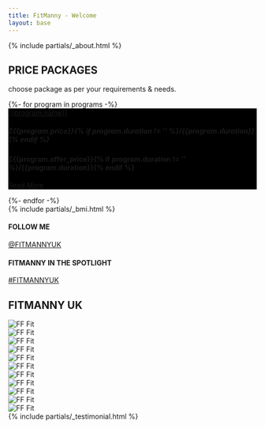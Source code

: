 ```yaml
---
title: FitManny - Welcome
layout: base
---
```


<!-- container -->
<main role="main" class="content-area">
  {% include partials/_about.html %}
  <!-- price packages section -->
    <section class="price-packages weight-lifing-outline-bg pt-4 pb-5">
      <div class="container">
        <div class="row">
          <div class="col-md-12">
            <div class="title-style-2 text-center">
              <h1><b>PRICE PACKAGES</b></h1>
              <p class="mt-1">choose package as per your requirements & needs.</p>
            </div>
          </div>
        </div>
        <div class="row my-4">
          {%- for program in programs -%}
            <div class="col-md-6 mb-4">
              <div class="price-package-block">
                <div class="price-package-block-in"
                  style="background: #000 url({{program.pic}}) right top no-repeat;">
                  <a href="{{program.link}}"
                    class="btn-style-2 btn-calculate d-inline-flex align-items-center justify-content-center">{{program.name}}</a>
                  <div class="package-price-info">
                    <h5 class="line-through"><span class="text-pink">&pound;</span>{{program.price}}{% if program.duration != '' %}/{{program.duration}}{% endif %}</h5>
                    <h4><span class="text-pink">&pound;</span>{{program.offer_price}}{% if program.duration != '' %}/{{program.duration}}{% endif %}</h4>
                    <p class="m-0"><a href={{program.link}} class="text-uppercase btn-style-1 text-white">Read More</a></p>
                  </div>
                </div>
              </div>
            </div>
          {%- endfor -%}
        </div>
      </div>
    </section>
  <!-- // price packages section -->
  {% include partials/_bmi.html %}
  <!--follow us section-->
  <section class="follow-us">
    <div class="container">
      <div class="row">
        <div class="col-6">
          <div class="follow-link-1">
            <h4 class="text-uppercase">FOLLOW ME</h4>
            <a class="text-uppercase" href="https://www.instagram.com/fitmannyuk/">@FITMANNYUK</a>
          </div>
        </div>
        <div class="col-6">
          <div class="follow-link-2">
            <h4 class="text-uppercase">FITMANNY IN THE SPOTLIGHT</h4>
            <a class="text-uppercase" href="https://www.instagram.com/explore/tags/fitmannyuk/">#FITMANNYUK</a>
          </div>
        </div>
        <div class="col col-12">
          <div class="pramotion-title">
            <h1 class="text-uppercase">FITMANNY UK</h1>
          </div>
        </div>
      </div>
    </div>
    <div class="insta-shots">
      <div class="swiper-wrapper">
        <div class="swiper-slide"><img src="./assets/img/insta-shot-1.jpg" alt="FF Fit" class="mw-100"></div>
        <div class="swiper-slide"><img src="./assets/img/insta-shot-2.jpg" alt="FF Fit" class="mw-100"></div>
        <div class="swiper-slide"><img src="./assets/img/insta-shot-3.jpg" alt="FF Fit" class="mw-100"></div>
        <div class="swiper-slide"><img src="./assets/img/insta-shot-4.jpg" alt="FF Fit" class="mw-100"></div>
        <div class="swiper-slide"><img src="./assets/img/insta-shot-5.jpg" alt="FF Fit" class="mw-100"></div>
        <div class="swiper-slide"><img src="./assets/img/insta-shot-6.jpg" alt="FF Fit" class="mw-100"></div>
        <div class="swiper-slide"><img src="./assets/img/insta-shot-5.jpg" alt="FF Fit" class="mw-100"></div>
        <div class="swiper-slide"><img src="./assets/img/insta-shot-4.jpg" alt="FF Fit" class="mw-100"></div>
        <div class="swiper-slide"><img src="./assets/img/insta-shot-3.jpg" alt="FF Fit" class="mw-100"></div>
        <div class="swiper-slide"><img src="./assets/img/insta-shot-2.jpg" alt="FF Fit" class="mw-100"></div>
        <div class="swiper-slide"><img src="./assets/img/insta-shot-7.jpg" alt="FF Fit" class="mw-100"></div>
      </div>
    </div>
  </section>
  <!--// follow us section-->
  {% include partials/_testimonial.html %}
</main>
<!-- /.container -->
